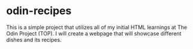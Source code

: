 # odin-recipes

This is a simple project that utilizes all of my initial HTML learnings at The Odin Project (TOP).
I will create a webpage that will showcase different dishes and its recipes. 
